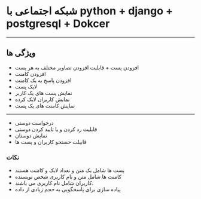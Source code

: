 # شبکه اجتماعی با python + django + postgresql + Dokcer 


-------------------
## ویژگی ها

* افزودن پست  + قابلیت افزودن تصاویر مختلف  به هر پست
* افزودن کامنت
* افزودن پاسخ به یک کامنت
* لایک پست
* نمایش پست های یک کاربر
* نمایش کاربران لایک کرده
* نمایش کامنت های یک پست
___________________
 * درخواست دوستی
 * قابلیت رد کردن و یا تایید کردن دوستی
 * نمایش دوستان
 * قابیلت حستحو کاربران و پست ها
### نکات
 *  پست ها شامل یک متن و تعداد لایک و کامنت هستند
 *  کامنت ها شامل متن و نام کاربری شخص نویسنده
 * کاربران شامل نام کاربری می باشند.
 * پیاده سازی برای  پاسخگویی به حجم زیادی از داده 